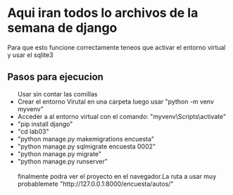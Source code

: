 <h1> Aqui iran todos lo archivos de la semana de django</h1>
<p>Para que esto funcione correctamente teneos que activar el entorno virtual y usar el sqlite3</p>
<h2>Pasos para ejecucion</h2>
<ul>
  Usar sin contar las comillas
  <li>Crear el entorno Virutal en una carpeta luego usar "python -m venv myvenv"</li>
  <li>Acceder a al entorno virtual con el comando: "myvenv\Scripts\activate"</li>
  <li>"pip install django"</li>
  <li>"cd lab03"</li>
  <li>"python manage.py makemigrations encuesta"</li>
  <li>"python manage.py sqlmigrate encuesta 0002"</li>
  <li>"python manage.py migrate"</li>
  <li>"python manage.py runserver"</li><br>
  finalmente podra ver el proyecto en el navegador.La ruta a usar muy probablemete "http://127.0.0.1:8000/encuesta/autos/"
</ul>
